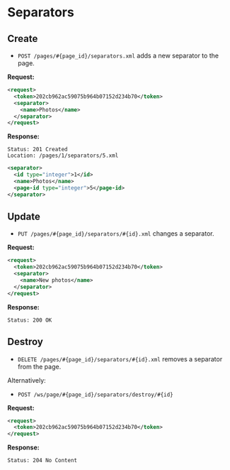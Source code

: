 Separators
==========

Create
------

* `POST /pages/#{page_id}/separators.xml` adds a new separator to the page.

**Request:**

``` xml
<request>
  <token>202cb962ac59075b964b07152d234b70</token>
  <separator>
    <name>Photos</name>
  </separator>
</request>
```

**Response:**

    Status: 201 Created
    Location: /pages/1/separators/5.xml

``` xml
<separator>
  <id type="integer">1</id>
  <name>Photos</name>
  <page-id type="integer">5</page-id>
</separator>
```

Update
------

* `PUT /pages/#{page_id}/separators/#{id}.xml` changes a separator.

**Request:**

``` xml
<request>
  <token>202cb962ac59075b964b07152d234b70</token>
  <separator>
    <name>New photos</name>
  </separator>
</request>
```

**Response:**

    Status: 200 OK

Destroy
-------

* `DELETE /pages/#{page_id}/separators/#{id}.xml` removes a separator from the page.

Alternatively:

* `POST /ws/page/#{page_id}/separators/destroy/#{id}`

**Request:**

``` xml
<request>
  <token>202cb962ac59075b964b07152d234b70</token>
</request>
```

**Response:**

    Status: 204 No Content
